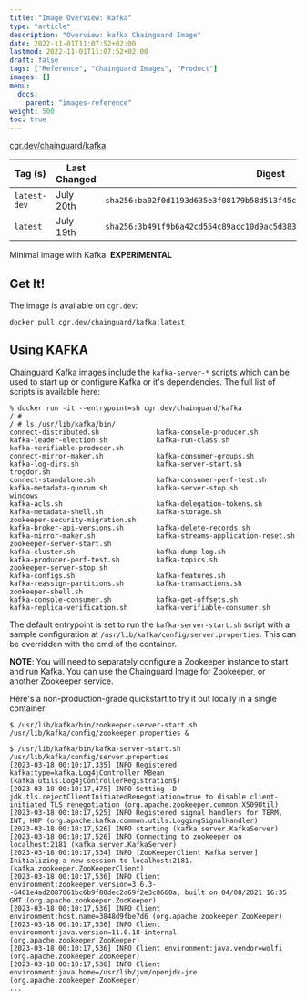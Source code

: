 ```yaml
---
title: "Image Overview: kafka"
type: "article"
description: "Overview: kafka Chainguard Image"
date: 2022-11-01T11:07:52+02:00
lastmod: 2022-11-01T11:07:52+02:00
draft: false
tags: ["Reference", "Chainguard Images", "Product"]
images: []
menu:
  docs:
    parent: "images-reference"
weight: 500
toc: true
---
```


[cgr.dev/chainguard/kafka](https://github.com/chainguard-images/images/tree/main/images/kafka)

| Tag (s)       | Last Changed | Digest                                                                    |
|---------------|--------------|---------------------------------------------------------------------------|
|  `latest-dev` | July 20th    | `sha256:ba02f0d1193d635e3f08179b58d513f45c1b024f4b0f83f5b0d41dce91282f9c` |
|  `latest`     | July 19th    | `sha256:3b491f9b6a42cd554c89acc10d9ac5d38368bb9206239ab5ff13bad4319588dd` |



Minimal image with Kafka. **EXPERIMENTAL**

## Get It!

The image is available on `cgr.dev`:

```
docker pull cgr.dev/chainguard/kafka:latest
```

## Using KAFKA

Chainguard Kafka images include the `kafka-server-*` scripts which can be used to start up or configure Kafka or it's dependencies.
The full list of scripts is available here:

```shell
% docker run -it --entrypoint=sh cgr.dev/chainguard/kafka
/ #
/ # ls /usr/lib/kafka/bin/
connect-distributed.sh              kafka-console-producer.sh           kafka-leader-election.sh            kafka-run-class.sh                  kafka-verifiable-producer.sh
connect-mirror-maker.sh             kafka-consumer-groups.sh            kafka-log-dirs.sh                   kafka-server-start.sh               trogdor.sh
connect-standalone.sh               kafka-consumer-perf-test.sh         kafka-metadata-quorum.sh            kafka-server-stop.sh                windows
kafka-acls.sh                       kafka-delegation-tokens.sh          kafka-metadata-shell.sh             kafka-storage.sh                    zookeeper-security-migration.sh
kafka-broker-api-versions.sh        kafka-delete-records.sh             kafka-mirror-maker.sh               kafka-streams-application-reset.sh  zookeeper-server-start.sh
kafka-cluster.sh                    kafka-dump-log.sh                   kafka-producer-perf-test.sh         kafka-topics.sh                     zookeeper-server-stop.sh
kafka-configs.sh                    kafka-features.sh                   kafka-reassign-partitions.sh        kafka-transactions.sh               zookeeper-shell.sh
kafka-console-consumer.sh           kafka-get-offsets.sh                kafka-replica-verification.sh       kafka-verifiable-consumer.sh
```

The default entrypoint is set to run the `kafka-server-start.sh` script with a sample configuration at `/usr/lib/kafka/config/server.properties`.
This can be overridden with the cmd of the container.

**NOTE**: You will need to separately configure a Zookeeper instance to start and run Kafka.
You can use the Chainguard Image for Zookeeper, or another Zookeeper service.

Here's a non-production-grade quickstart to try it out locally in a single container:

```shell
$ /usr/lib/kafka/bin/zookeeper-server-start.sh /usr/lib/kafka/config/zookeeper.properties &

$ /usr/lib/kafka/bin/kafka-server-start.sh /usr/lib/kafka/config/server.properties
[2023-03-18 00:10:17,335] INFO Registered kafka:type=kafka.Log4jController MBean (kafka.utils.Log4jControllerRegistration$)
[2023-03-18 00:10:17,475] INFO Setting -D jdk.tls.rejectClientInitiatedRenegotiation=true to disable client-initiated TLS renegotiation (org.apache.zookeeper.common.X509Util)
[2023-03-18 00:10:17,525] INFO Registered signal handlers for TERM, INT, HUP (org.apache.kafka.common.utils.LoggingSignalHandler)
[2023-03-18 00:10:17,526] INFO starting (kafka.server.KafkaServer)
[2023-03-18 00:10:17,526] INFO Connecting to zookeeper on localhost:2181 (kafka.server.KafkaServer)
[2023-03-18 00:10:17,534] INFO [ZooKeeperClient Kafka server] Initializing a new session to localhost:2181. (kafka.zookeeper.ZooKeeperClient)
[2023-03-18 00:10:17,536] INFO Client environment:zookeeper.version=3.6.3--6401e4ad2087061bc6b9f80dec2d69f2e3c8660a, built on 04/08/2021 16:35 GMT (org.apache.zookeeper.ZooKeeper)
[2023-03-18 00:10:17,536] INFO Client environment:host.name=3848d9fbe7d6 (org.apache.zookeeper.ZooKeeper)
[2023-03-18 00:10:17,536] INFO Client environment:java.version=11.0.18-internal (org.apache.zookeeper.ZooKeeper)
[2023-03-18 00:10:17,536] INFO Client environment:java.vendor=wolfi (org.apache.zookeeper.ZooKeeper)
[2023-03-18 00:10:17,536] INFO Client environment:java.home=/usr/lib/jvm/openjdk-jre (org.apache.zookeeper.ZooKeeper)
...
```

